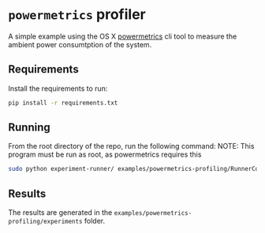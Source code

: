 
# `powermetrics` profiler

A simple example using the OS X [powermetrics](https://developer.apple.com/library/archive/documentation/Performance/Conceptual/power_efficiency_guidelines_osx/PrioritizeWorkAtTheTaskLevel.html#//apple_ref/doc/uid/TP40013929-CH35-SW10) cli tool to measure the ambient power consumtption of the system.

## Requirements

Install the requirements to run:

```bash
pip install -r requirements.txt
```

## Running

From the root directory of the repo, run the following command:
NOTE: This program must be run as root, as powermetrics requires this

```bash
sudo python experiment-runner/ examples/powermetrics-profiling/RunnerConfig.py
```

## Results

The results are generated in the `examples/powermetrics-profiling/experiments` folder.
